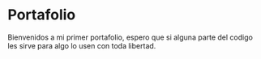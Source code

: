 # Portafolio
Bienvenidos a mi primer portafolio, espero que si alguna parte del codigo les sirve para algo lo usen con toda libertad.
